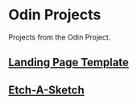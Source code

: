 # Odin Projects

Projects from the Odin Project.

## [Landing Page Template](https://ericliiit.github.io/odin-projects/Landing-Page)

## [Etch-A-Sketch](https://ericliiit.github.io/odin-projects/Etch-A-Sketch)
